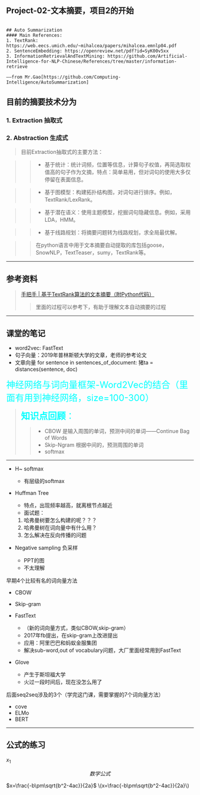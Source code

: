 
## Project-02-文本摘要，项目2的开始
```jupyterpython

## Auto Summarization
#### Main References: 
1. TextRank: https://web.eecs.umich.edu/~mihalcea/papers/mihalcea.emnlp04.pdf
2. SentenceEmbedding: https://openreview.net/pdf?id=SyK00v5xx
3. InformationRetrievalAndTextMining: https://github.com/Artificial-Intelligence-for-NLP-Chinese/References/tree/master/information-retrieve

——from Mr.Gao[https://github.com/Computing-Intelligence/AutoSummarization]
```

## 目前的摘要技术分为
### 1. Extraction 抽取式
### 2. Abstraction 生成式

> 目前Extraction抽取式的主要方法：

>> - 基于统计：统计词频，位置等信息，计算句子权值，再简选取权值高的句子作为文摘，特点：简单易用，但对词句的使用大多仅停留在表面信息。

>> - 基于图模型：构建拓扑结构图，对词句进行排序。例如，TextRank/LexRank。

>> - 基于潜在语义：使用主题模型，挖掘词句隐藏信息。例如，采用LDA，HMM。

>> - 基于线路规划：将摘要问题转为线路规划，求全局最优解。

>> 在python语言中用于文本摘要自动提取的库包括goose，SnowNLP，TextTeaser，sumy，TextRank等。

---
## 参考资料
> [手把手 | 基于TextRank算法的文本摘要（附Python代码）](https://mp.weixin.qq.com/s?__biz=MjM5MTQzNzU2NA==&mid=2651666276&idx=3&sn=fbd030dda4318ca328fcf918fc1df1e3&chksm=bd4c10f78a3b99e1b6ebfe362a969f36f39e72ce93336bf3fe4fa03b237120156a82c8becfd4&mpshare=1&scene=1&srcid=0926aQxlE7uoNlUkHMjmqwpV&sharer_sharetime=1569463898414&sharer_shareid=7429dfbe8eeefb16193f3b889173524e&key=1d1ca7b6df234b6eb8721eb961bac936b31eea52d6df0f9da7f23ed3ac6a644973c0ce22b6d73db01420f94551b51ba4ff3373167795ed451f3c89779f5c0ab3936d1403bee433d2c0815daaab647ab5&ascene=1&uin=MTE2NTM1NQ%3D%3D&devicetype=Windows+10&version=62070141&lang=zh_CN&pass_ticket=FjR0fPMrSxrRHa7VbnHhBJ%2BAFLgOTXEKsBcxoKN7PN8%3D)
>> 里面的过程可以参考下，有助于理解文本自动摘要的过程

---
## 课堂的笔记
- word2vec: FastText
- 句子向量：2019年普林斯顿大学的文章，老师的参考论文
- 文章向量
for sentence in sentences_of_document:
    猪ta = distances(sentence, doc)

<font color=#00ffff size=5>神经网络与词向量框架-Word2Vec的结合（里面有用到神经网络，size=100-300）</font>

> <font color=#00ffff size=5>**知识点回顾**：</font>
>> - CBOW 是输入周围的单词，预测中间的单词——Continue Bag of Words
>> - Skip-Ngram 根据中间的，预测周围的单词
>> - softmax

---

- H~ softmax
  - 有层级的softmax

- Huffman Tree
  - 特点，出现频率越高，就离根节点越近
  - 面试题：
  1. 哈弗曼树要怎么构建的呢？？？
  2. 哈弗曼树在词向量中有什么用？
  3. 怎么解决在反向传播的问题
  
- Negative sampling 负采样
  - PPT的图
  - 不太理解 

早期4个比较有名的词向量方法
- CBOW
- Skip-gram

- FastText
  - （新的词向量方式，类似CBOW,skip-gram）
  - 2017年fb提出，在skip-gram上改进提出
  - 应用：阿里巴巴和蚂蚁金服集团
  - 解决sub-word,out of vocabulary问题，大厂里面经常用到FastText
  
- Glove
  - 产生于斯坦福大学
  - 火过一段时间后，现在没怎么用了

后面seq2seq涉及的3个（学完这门课，需要掌握的7个词向量方法）
- cove
- ELMo
- BERT

---
## 公式的练习

$x_1$

$$数学公式$$

$x=\frac{-b\pm\sqrt{b^2-4ac}}{2a}$
\\(x=\frac{-b\pm\sqrt{b^2-4ac}}{2a}\\)
